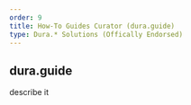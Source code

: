 ```yaml
---
order: 9
title: How-To Guides Curator (dura.guide)
type: Dura.* Solutions (Offically Endorsed)
---
```


## dura.guide

describe it
